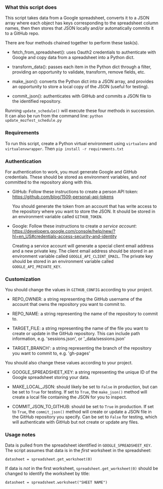 ### What this script does
This script takes data from a Google spreadsheet, converts it to a JSON array
where each object has keys corresponding to the spreadsheet column names, then
then stores that JSON locally and/or automatically commits it to a GitHub repo.

There are four methods chained together to perform these task(s).

* fetch_from_spreadsheet(): uses Oauth2 credentials to authenticate with
    Google and copy data from a spreadsheet into a Python dict.
  
* transform_data(): passes each item in the Python dict through a filter,
    providing an opportunity to validate, transform, remove fields, etc.
  
* make_json(): converts the Python dict into a JSON array, and provides
    an opportunity to store a local copy of the JSON (useful for testing).
  
* commit_json(): authenticates with GitHub and commits a JSON file
    to the identified repository.

Running `update_schedule()` will execute these four methods in succession.
It can also be run from the command line: `python update_mozfest_schedule.py`

### Requirements
To run this script, create a Python virtual environment using `virtualenv`
and `virtualenvwrapper`. Then `pip install -r requirements.txt`

### Authentication
For authentication to work, you must generate Google and GitHub credentials.
These should be stored as environment variables, and *not* committed to the
repository along with this.

* GitHub: Follow these instructions to create a person API token:
    https://github.com/blog/1509-personal-api-tokens
    
    You should generate the token from an account that has write access
    to the repository where you want to store the JSON. It should be stored
    in an environment variable called `GITHUB_TOKEN`.
    
* Google: Follow these instructions to create *a service account*:
    https://developers.google.com/console/help/new/?hl=en_US#credentials-access-security-and-identity
    
    Creating a service account will generate a special client email address
    and a new private key. The client email address should be stored in
    an environment variable called `GOOGLE_API_CLIENT_EMAIL`. The private key
    should be stored in an environment variable called `GOOGLE_API_PRIVATE_KEY`.

### Customization
You should change the values in `GITHUB_CONFIG` according to your project.

* REPO_OWNER: a string representing the GitHub username of the account
    that owns the repository you want to commit to.
    
* REPO_NAME: a string representing the name of the repository to commit to.

* TARGET_FILE: a string representing the name of the file you want to create
     or update in the GitHub repository. This can include path information,
     e.g. 'sessions.json', or '_data/sessions.json'

* TARGET_BRANCH': a string representing the branch of the repository you want
    to commit to, e.g. 'gh-pages'

You should also change these values according to your project.

* GOOGLE_SPREADSHEET_KEY: a string representing the unique ID of the Google
    spreadsheet storing your data.
    
* MAKE_LOCAL_JSON: should likely be set to `False` in production, but can
    be set to `True` for  testing. If set to `True`, the `make_json()` method
    will create a local file containing the JSON for you to inspect.

* COMMIT_JSON_TO_GITHUB: should be set to `True` in production. If set
    to `True`, the `commit_json()` method will create or update a JSON file
    in the GitHub repository you specify. Can be set to `False` for testing,
    which will authenticate with GitHub but not create or update any files.

### Usage notes
Data is pulled from the spreadsheet identified in `GOOGLE_SPREADSHEET_KEY`.
The script assumes that data is in the *first* worksheet in the spreadsheet:

    datasheet = spreadsheet.get_worksheet(0)
    
If data is *not* in the first worksheet, `spreadsheet.get_worksheet(0)`
should be changed to identify the worksheet by title:

    datasheet = spreadsheet.worksheet("SHEET NAME")
